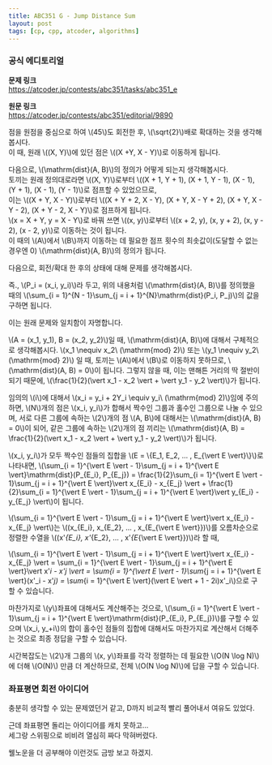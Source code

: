 ```yaml
---
title: ABC351 G - Jump Distance Sum
layout: post
tags: [cp, cpp, atcoder, algorithms]
---
```

### 공식 에디토리얼

**문제 링크**  
<https://atcoder.jp/contests/abc351/tasks/abc351_e>

**원문 링크**  
<https://atcoder.jp/contests/abc351/editorial/9890>

점을 원점을 중심으로 하여 \\(45\\)도 회전한 후, \\(\sqrt{2}\\)배로 확대하는 것을 생각해봅시다.  
이 때, 원래 \\((X, Y)\\)에 있던 점은 \\((X +Y, X - Y)\\)로 이동하게 됩니다.

다음으로, \\(\mathrm{dist}(A, B)\\)의 정의가 어떻게 되는지 생각해봅시다.  
토끼는 원래 정의대로라면 \\((X, Y)\\)로부터 \\((X + 1, Y + 1), (X + 1, Y - 1), (X - 1), (Y + 1), (X - 1), (Y - 1)\\)로 점프할 수 있었으므로,  
이는 \\((X + Y, X - Y)\\)로부터 \\((X + Y + 2, X - Y), (X + Y, X - Y + 2), (X + Y, X - Y - 2), (X + Y - 2, X - Y)\\)로 점프하게 됩니다.  
\\(x = X + Y, y = X - Y\\)로 바꿔 쓰면 \\((x, y)\\)로부터 \\((x + 2, y), (x, y + 2), (x, y - 2), (x - 2, y)\\)로 이동하는 것이 됩니다.  
이 때의 \\(A\\\)에서 \\(B\\)까지 이동하는 데 필요한 점프 횟수의 최솟값이(도달할 수 없는 경우엔 0) \\(\mathrm{dist}(A, B)\\)의 정의가 됩니다.

다음으로, 회전/확대 한 후의 상태에 대해 문제를 생각해봅시다.

즉., \\(P_i = (x_i, y_i)\\)라 두고, 위의 내용처럼 \\(\mathrm{dist}(A, B)\\)를 정의했을 때의 \\(\sum_{i = 1}^{N - 1}\sum_{j = i + 1}^{N}\mathrm{dist}(P_i, P_j)\\)의 값을 구하면 됩니다.

이는 원래 문제와 일치함이 자명합니다.

\\(A = (x_1, y_1), B = (x_2, y_2)\\)일 때, \\(\mathrm{dist}(A, B)\\)에 대해서 구체적으로 생각해봅시다. \\(x_1 \nequiv x_2\\ (\mathrm{mod} 2)\\) 또는 \\(y_1 \nequiv y_2\\ (\mathrm{mod} 2)\\) 일 때, 토끼는 \\(A\\)에서 \\(B\\)로 이동하지 못하므로, \\(\mathrm{dist}(A, B) = 0\\)이 됩니다. 그렇지 않을 때, 이는 맨해튼 거리의 딱 절반이 되기 때문에, \\(\frac{1}{2}(\vert x_1 - x_2 \vert + \vert y_1 - y_2 \vert)\\)가 됩니다.

임의의 \\(i\\)에 대해서 \\(x_i = y_i + 2Y_i \equiv y_i\\ (\mathrm{mod} 2)\\)임에 주의하면, \\(N\\)개의 점은 \\(x_i, y_i\\)가 합해서 짝수인 그룹과 홀수인 그룹으로 나눌 수 있으며, 서로 다른 그룹에 속하는 \\(2\\)개의 점 \\(A, B\\)에 대해서는 \\(\mathrm{dist}(A, B) = 0\\)이 되어, 같은 그룹에 속하는 \\(2\\)개의 점 끼리는 \\(\mathrm{dist}(A, B) = \frac{1}{2}(\vert x_1 - x_2 \vert + \vert y_1 - y_2 \vert)\\)가 됩니다.

\\(x_i, y_i\\)가 모두 짝수인 점들의 집합을 \\(E = \\{E_1, E_2, ... , E_{\vert E \vert}\\}\\)로 나타내면, \\(\sum_{i = 1}^{\vert E \vert - 1}\sum_{j = i + 1}^{\vert E \vert}\mathrm{dist}(P_{E_i}, P_{E_j}) = \frac{1}{2}\sum_{i = 1}^{\vert E \vert - 1}\sum_{j = i + 1}^{\vert E \vert}\vert x_{E_i} - x_{E_j} \vert + \frac{1}{2}\sum_{i = 1}^{\vert E \vert - 1}\sum_{j = i + 1}^{\vert E \vert}\vert y_{E_i} - y_{E_j} \vert\\)이 됩니다.

\\(\sum_{i = 1}^{\vert E \vert - 1}\sum_{j = i + 1}^{\vert E \vert}\vert x_{E_i} - x_{E_j} \vert\\)는 \\((x_{E_i}, x_{E_2}, ... , x_{E_{\vert E \vert}})\\)를 오름차순으로 정렬한 수열을 \\((x\'_{E_i}, x\'_{E_2}, ... , x\'_{E_{\vert E \vert}})\\)라 할 때,

\\(\sum_{i = 1}^{\vert E \vert - 1}\sum_{j = i + 1}^{\vert E \vert}\vert x_{E_i} - x_{E_j} \vert = \sum_{i = 1}^{\vert E \vert - 1}\sum_{j = i + 1}^{\vert E \vert}\vert x\'_i - x\'_j \vert = \sum_{i = 1}^{\vert E \vert - 1}\sum_{j = i + 1}^{\vert E \vert}(x\'_i - x\'_j) = \sum_{i = 1}^{\vert E \vert}(\vert E \vert + 1 - 2i)x\'_i\\)으로 구할 수 있습니다.

마찬가지로 \\(y\\)좌표에 대해서도 계산해주는 것으로, \\(\sum_{i = 1}^{\vert E \vert - 1}\sum_{j = i + 1}^{\vert E \vert}\mathrm{dist}(P_{E_i}, P_{E_j})\\)를 구할 수 있으며 \\(x_i, y_+i\\)의 합이 홀수인 점들의 집합에 대해서도 마찬가지로 계산해서 더해주는 것으로 최종 정답을 구할 수 있습니다.

시간복잡도는 \\(2\\)개 그룹의 \\(x, y\\)좌표를 각각 정렬하는 데 필요한 \\(O(N \log N)\\)에 더해 \\(O(N)\\) 만큼 더 계산하므로, 전체 \\(O(N \log N)\\)에 답을 구할 수 있습니다.

### 좌표평면 회전 아이디어

충분히 생각할 수 있는 문제였던거 같고, D까지 비교적 빨리 풀어내서 여유도 있었다.

근데 좌표평면 돌리는 아이디어를 캐치 못하고...  
세그랑 스위핑으로 비비려 열심히 짜다 막혀버렸다.

웰노운을 더 공부해야 이런것도 금방 보고 하겠지.